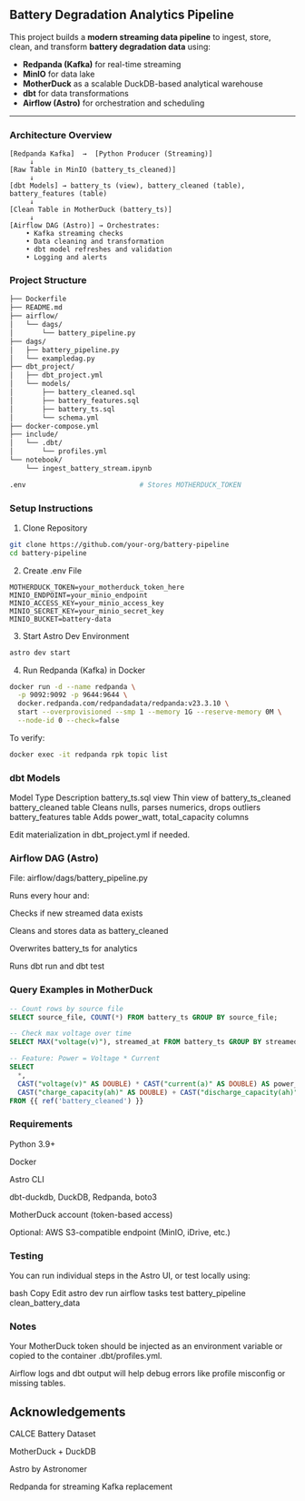 ## Battery Degradation Analytics Pipeline

This project builds a **modern streaming data pipeline** to ingest, store, clean, and transform **battery degradation data** using:

- **Redpanda (Kafka)** for real-time streaming
- **MinIO** for data lake
- **MotherDuck** as a scalable DuckDB-based analytical warehouse
- **dbt** for data transformations
- **Airflow (Astro)** for orchestration and scheduling

---

###  Architecture Overview

```plaintext
[Redpanda Kafka]  →  [Python Producer (Streaming)]  
     ↓
[Raw Table in MinIO (battery_ts_cleaned)]
     ↓
[dbt Models] → battery_ts (view), battery_cleaned (table), battery_features (table)
     ↓
[Clean Table in MotherDuck (battery_ts)]
     ↓
[Airflow DAG (Astro)] → Orchestrates:
    • Kafka streaming checks
    • Data cleaning and transformation
    • dbt model refreshes and validation
    • Logging and alerts
```

### Project Structure
```bash
├── Dockerfile
├── README.md
├── airflow/
│   └── dags/
│       └── battery_pipeline.py
├── dags/
│   ├── battery_pipeline.py
│   └── exampledag.py
├── dbt_project/
│   ├── dbt_project.yml
│   └── models/
│       ├── battery_cleaned.sql
│       ├── battery_features.sql
│       ├── battery_ts.sql
│       └── schema.yml
├── docker-compose.yml
├── include/
│   └── .dbt/
│       └── profiles.yml
└── notebook/
    └── ingest_battery_stream.ipynb

.env                            # Stores MOTHERDUCK_TOKEN                     
```

### Setup Instructions
1. Clone Repository
```bash
git clone https://github.com/your-org/battery-pipeline
cd battery-pipeline
```
2. Create .env File
```env
MOTHERDUCK_TOKEN=your_motherduck_token_here
MINIO_ENDPOINT=your_minio_endpoint
MINIO_ACCESS_KEY=your_minio_access_key
MINIO_SECRET_KEY=your_minio_secret_key
MINIO_BUCKET=battery-data
```

3. Start Astro Dev Environment
```bash
astro dev start
```

4. Run Redpanda (Kafka) in Docker
```bash
docker run -d --name redpanda \
  -p 9092:9092 -p 9644:9644 \
  docker.redpanda.com/redpandadata/redpanda:v23.3.10 \
  start --overprovisioned --smp 1 --memory 1G --reserve-memory 0M \
  --node-id 0 --check=false
```

To verify:

```bash
docker exec -it redpanda rpk topic list
```

### dbt Models
Model	Type	Description
battery_ts.sql	view	Thin view of battery_ts_cleaned
battery_cleaned	table	Cleans nulls, parses numerics, drops outliers
battery_features	table	Adds power_watt, total_capacity columns

Edit materialization in dbt_project.yml if needed.

### Airflow DAG (Astro)
File: airflow/dags/battery_pipeline.py

Runs every hour and:

Checks if new streamed data exists

Cleans and stores data as battery_cleaned

Overwrites battery_ts for analytics

Runs dbt run and dbt test

### Query Examples in MotherDuck
```sql
-- Count rows by source file
SELECT source_file, COUNT(*) FROM battery_ts GROUP BY source_file;

-- Check max voltage over time
SELECT MAX("voltage(v)"), streamed_at FROM battery_ts GROUP BY streamed_at ORDER BY streamed_at DESC;

-- Feature: Power = Voltage * Current
SELECT
  *,
  CAST("voltage(v)" AS DOUBLE) * CAST("current(a)" AS DOUBLE) AS power_watt,
  CAST("charge_capacity(ah)" AS DOUBLE) + CAST("discharge_capacity(ah)" AS DOUBLE) AS total_capacity
FROM {{ ref('battery_cleaned') }}
```

### Requirements
Python 3.9+

Docker

Astro CLI

dbt-duckdb, DuckDB, Redpanda, boto3

MotherDuck account (token-based access)

Optional: AWS S3-compatible endpoint (MinIO, iDrive, etc.)

### Testing
You can run individual steps in the Astro UI, or test locally using:

bash
Copy
Edit
astro dev run airflow tasks test battery_pipeline clean_battery_data <timestamp>
### Notes
Your MotherDuck token should be injected as an environment variable or copied to the container .dbt/profiles.yml.

Airflow logs and dbt output will help debug errors like profile misconfig or missing tables.

## Acknowledgements
CALCE Battery Dataset

MotherDuck + DuckDB

Astro by Astronomer

Redpanda for streaming Kafka replacement
